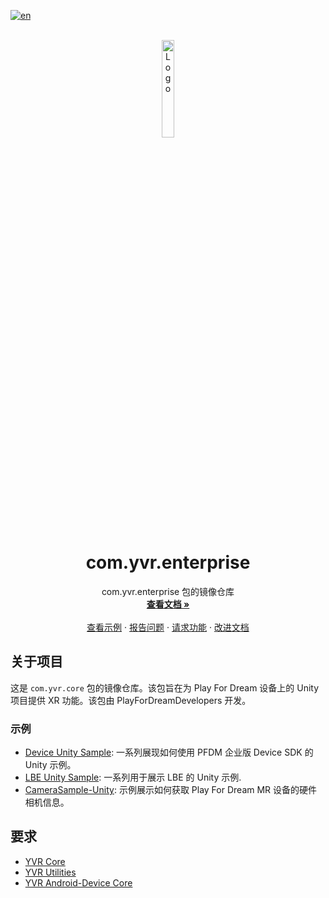 [![en](https://img.shields.io/badge/lang-en-red.svg)](./README.md)

<br />
<div align="center">
    <a href="https://github.com/PlayForDreamDevelopers/com.yvr.core-mirror">
        <img src="https://www.pfdm.cn/en/static/img/logo.2b1b07e.png" alt="Logo" width="20%">
    </a>
    <h1 align="center"> com.yvr.enterprise </h1>
    <p align="center">
        com.yvr.enterprise 包的镜像仓库
        <br />
        <a href="https://playfordreamdevelopers.github.io/com.yvr.enterprise-mirror/Documentation_CN/Introduction.html"><strong>查看文档 »</strong></a>
        <br />
        <br />
        <a href="#samples">查看示例</a>
        &middot;
        <a href="https://github.com/PlayForDreamDevelopers/com.yvr.enterprise-mirror/issues/new?template=bug_report.yml">报告问题</a>
        &middot;
        <a href="https://github.com/PlayForDreamDevelopers/com.yvr.enterprise-mirror/issues/new?template=feature_request.yml">请求功能</a>
        &middot;
        <a href="https://github.com/PlayForDreamDevelopers/com.yvr.enterprise-mirror/issues/new?template=documentation_update.yml">改进文档</a>
    </p>
</div>

## 关于项目

这是 `com.yvr.core` 包的镜像仓库。该包旨在为 Play For Dream 设备上的 Unity 项目提供 XR 功能。该包由 PlayForDreamDevelopers 开发。

### 示例

- [Device Unity Sample](https://github.com/PlayForDreamDevelopers/DeviceSample-Unity):
  一系列展现如何使用 PFDM 企业版 Device SDK 的 Unity 示例。
- [LBE Unity Sample](https://github.com/PlayForDreamDevelopers/LBESample-Unity):
  一系列用于展示 LBE 的 Unity 示例.
- [CameraSample-Unity](https://github.com/PlayForDreamDevelopers/CameraSample-Unity): 
  示例展示如何获取 Play For Dream MR 设备的硬件相机信息。


## 要求

-   [YVR Core](https://github.com/PlayForDreamDevelopers/com.yvr.core-mirror)
-   [YVR Utilities](https://github.com/PlayForDreamDevelopers/com.yvr.Utilities-mirror)
-   [YVR Android-Device Core](https://github.com/PlayForDreamDevelopers/com.yvr.android-device.core-mirror)
